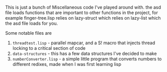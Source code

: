 This is just a bunch of Miscellaneous code I've played around with.
the asd file loads functions that are important to other functions in the project, for example finger-tree.lisp relies on lazy-struct which relies on lazy-list which the asd file loads for you.

Some notable files are
1. `threadtest.lisp` - parallel mapcar, and a S! macro that injects thread locking to a critical section of code
2. `data-structures` - this has a few data structures I've decided to make
3. `numberConverter.lisp` - a simple little program that converts numbers to different redixes, made when I was first learning lisp

